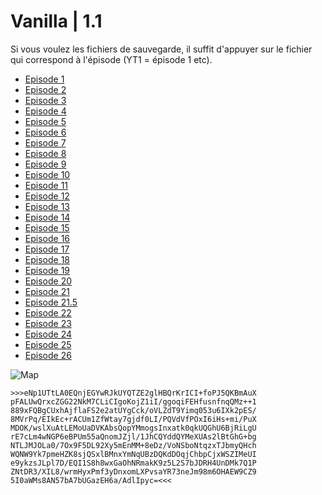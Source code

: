 # Vanilla | 1.1

Si vous voulez les fichiers de sauvegarde, il suffit d'appuyer sur le fichier qui correspond à l'épisode (YT1 = épisode 1 etc).

- [Episode 1](https://youtu.be/wLT97nQ7uBM)
- [Episode 2](https://youtu.be/gvWN4YMX-t0)
- [Episode 3](https://youtu.be/JOitl3_7Zng)
- [Episode 4](https://youtu.be/m6bd7rTcxLo)
- [Episode 5](https://youtu.be/sM96aZdenes)
- [Episode 6](https://youtu.be/xHq1NbI7yms)
- [Episode 7](https://youtu.be/ROb5_bxgdEk)
- [Episode 8](https://youtu.be/tqMRGR-5VG0)
- [Episode 9](https://youtu.be/lQ_lSqQVDtw)
- [Episode 10](https://youtu.be/qbfMXM66_ZM)
- [Episode 11](https://youtu.be/H4Ec5HYzgsQ)
- [Episode 12](https://youtu.be/CYvBlfvBzOs)
- [Episode 13](https://youtu.be/E_Oq7T6560w)
- [Episode 14](https://youtu.be/jyQHyUymXbY)
- [Episode 15](https://youtu.be/M7fi0Wz8Sd4)
- [Episode 16](https://youtu.be/qH-zD-K962c)
- [Episode 17](https://youtu.be/D1OKJY86i-I)
- [Episode 18](https://youtu.be/S8dQWuQRCaM)
- [Episode 19](https://youtu.be/-GI5PBjg0eI)
- [Episode 20](https://youtu.be/sXRJUSskiFM)
- [Episode 21](https://youtu.be/8HhTNL5Kycs)
- [Episode 21.5](https://youtu.be/Q8szsnGJCfk)
- [Episode 22](https://youtu.be/HpbDIA_lE5k)
- [Episode 23](https://youtu.be/La-B3XG7RkI)
- [Episode 24](https://youtu.be/Mfz-x9AxRIk)
- [Episode 25](https://youtu.be/vb37xQkNL4w)
- [Episode 26](https://youtu.be/pNd5Lu-s1I0)

![Map](ZyHOsQ66vD.png)

```
>>>eNp1UTtLA0EQnjEGYwRJkUYQTZE2glHBQrKrICI+foPJ5QKBmAuX
pFALUwQrxcZGG22NkM7CLiCIgoKojZ1iI/ggoqiFEHfusnfnqQMz++1
889xFQBgCUxhAjflaFS2e2atUYgCck/oVLZdT9Yimq053u6IXk2pES/
8MVrPq/EIkEc+rACUm1ZfWtay7gjdf0LI/PQVdVfPOxI6iHs+mi/PuX
MDOK/wslXuAtLEMoUaDVKAbsQopYMmogsInxatk0qkUQGhU6BjRiLgU
rE7cLm4wNGP6eBPUm55aQnomJZjl/1JhCQYddQYMeXUAs2lBtGhG+bg
NTLJMJOLa0/7Ox9F5DL92Xy5mEnMM+8eDz/VoNSboNtqzxTJbmyQHch
WQNW9Yk7pmeHZK8sjQSxlBMnxYmNqUBzDQKdDOqjChbpCjxWSZIMeUI
e9ykzsJLpl7D/EQI1S8h8wxGaOhNRmakK9z5L2S7bJDRH4UnDMk7Q1P
ZNtDR3/XIL8/wrmHyxPmf3yDnxomLXPvsaYR73neJm98m6OHAEW9CZ9
5I0aWMs8AN57bA7bUGazEH6a/AdlIpyc=<<<
```